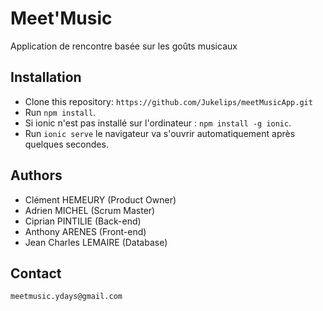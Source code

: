 # Meet'Music

Application de rencontre basée sur les goûts musicaux

## Installation

 * Clone this repository: `https://github.com/Jukelips/meetMusicApp.git`
 * Run `npm install`.
 * Si ionic n'est pas installé sur l'ordinateur : `npm install -g ionic`.
 * Run `ionic serve` le navigateur va s'ouvrir automatiquement après quelques secondes.

## Authors

* Clément HEMEURY (Product Owner)
* Adrien MICHEL (Scrum Master)
* Ciprian PINTILIE (Back-end)
* Anthony ARENES (Front-end)
* Jean Charles LEMAIRE (Database)

## Contact

`meetmusic.ydays@gmail.com`
